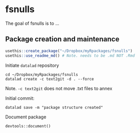 
# fsnulls

<!-- badges: start -->
<!-- badges: end -->

The goal of fsnulls is to ...

## Package creation and maintenance

```r
usethis::create_package("~/Dropbox/myRpackages/fsnulls")
usethis::use_readme_md() # Note. needs to be .md NOT .Rmd
```

Initiate `datalad` repository 

```shell
cd ~/Dropbox/myRpackages/fsnulls
datalad create -c text2git -d . --force
```
Note. `-c text2git` does not move .txt files to annex

Initial commit:

```shell
datalad save -m "package structure created"
```

Document package

```shell
devtools::document()
```
